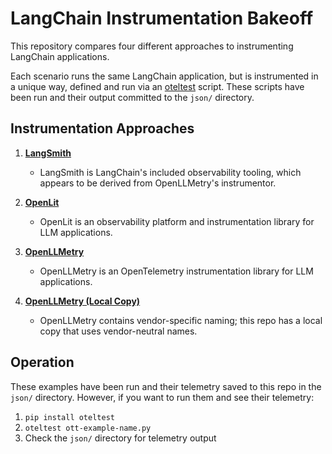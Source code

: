 # LangChain Instrumentation Bakeoff

This repository compares four different approaches to instrumenting LangChain applications.

Each scenario runs the same LangChain application, but is instrumented in a unique way, defined and run via an
[oteltest](https://github.com/pmcollins/oteltest) script. These scripts have been run and their output committed to the
`json/` directory.

## Instrumentation Approaches

1. **[LangSmith](ott-langsmith.py)**
   - LangSmith is LangChain's included observability tooling, which appears to be derived from OpenLLMetry's instrumentor.

2. **[OpenLit](ott-lit.py)**
   - OpenLit is an observability platform and instrumentation library for LLM applications.

3. **[OpenLLMetry](ott-llmetry.py)**
   - OpenLLMetry is an OpenTelemetry instrumentation library for LLM applications.

4. **[OpenLLMetry (Local Copy)](ott-llmetry-local.py)**
   - OpenLLMetry contains vendor-specific naming; this repo has a local copy that uses vendor-neutral names.

## Operation

These examples have been run and their telemetry saved to this repo in the `json/` directory. However, if you want to
run them and see their telemetry:

1. `pip install oteltest`
2. `oteltest ott-example-name.py`
3. Check the `json/` directory for telemetry output
